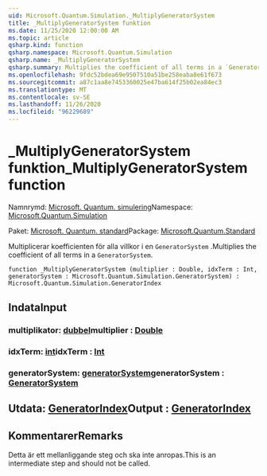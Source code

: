 ```yaml
---
uid: Microsoft.Quantum.Simulation._MultiplyGeneratorSystem
title: _MultiplyGeneratorSystem funktion
ms.date: 11/25/2020 12:00:00 AM
ms.topic: article
qsharp.kind: function
qsharp.namespace: Microsoft.Quantum.Simulation
qsharp.name: _MultiplyGeneratorSystem
qsharp.summary: Multiplies the coefficient of all terms in a `GeneratorSystem`.
ms.openlocfilehash: 9fdc52bdea69e9507510a51be258eaba8e61f673
ms.sourcegitcommit: a87c1aa8e7453360025e47ba614f25b02ea84ec3
ms.translationtype: MT
ms.contentlocale: sv-SE
ms.lasthandoff: 11/26/2020
ms.locfileid: "96229689"
---
```

# <a name="_multiplygeneratorsystem-function"></a><span data-ttu-id="ad528-102">_MultiplyGeneratorSystem funktion</span><span class="sxs-lookup"><span data-stu-id="ad528-102">_MultiplyGeneratorSystem function</span></span>

<span data-ttu-id="ad528-103">Namnrymd: [Microsoft. Quantum. simulering](xref:Microsoft.Quantum.Simulation)</span><span class="sxs-lookup"><span data-stu-id="ad528-103">Namespace: [Microsoft.Quantum.Simulation](xref:Microsoft.Quantum.Simulation)</span></span>

<span data-ttu-id="ad528-104">Paket: [Microsoft. Quantum. standard](https://nuget.org/packages/Microsoft.Quantum.Standard)</span><span class="sxs-lookup"><span data-stu-id="ad528-104">Package: [Microsoft.Quantum.Standard](https://nuget.org/packages/Microsoft.Quantum.Standard)</span></span>


<span data-ttu-id="ad528-105">Multiplicerar koefficienten för alla villkor i en `GeneratorSystem` .</span><span class="sxs-lookup"><span data-stu-id="ad528-105">Multiplies the coefficient of all terms in a `GeneratorSystem`.</span></span>

```qsharp
function _MultiplyGeneratorSystem (multiplier : Double, idxTerm : Int, generatorSystem : Microsoft.Quantum.Simulation.GeneratorSystem) : Microsoft.Quantum.Simulation.GeneratorIndex
```


## <a name="input"></a><span data-ttu-id="ad528-106">Indata</span><span class="sxs-lookup"><span data-stu-id="ad528-106">Input</span></span>

### <a name="multiplier--double"></a><span data-ttu-id="ad528-107">multiplikator: [dubbel](xref:microsoft.quantum.lang-ref.double)</span><span class="sxs-lookup"><span data-stu-id="ad528-107">multiplier : [Double](xref:microsoft.quantum.lang-ref.double)</span></span>




### <a name="idxterm--int"></a><span data-ttu-id="ad528-108">idxTerm: [int](xref:microsoft.quantum.lang-ref.int)</span><span class="sxs-lookup"><span data-stu-id="ad528-108">idxTerm : [Int](xref:microsoft.quantum.lang-ref.int)</span></span>




### <a name="generatorsystem--generatorsystem"></a><span data-ttu-id="ad528-109">generatorSystem: [generatorSystem](xref:Microsoft.Quantum.Simulation.GeneratorSystem)</span><span class="sxs-lookup"><span data-stu-id="ad528-109">generatorSystem : [GeneratorSystem](xref:Microsoft.Quantum.Simulation.GeneratorSystem)</span></span>





## <a name="output--generatorindex"></a><span data-ttu-id="ad528-110">Utdata: [GeneratorIndex](xref:Microsoft.Quantum.Simulation.GeneratorIndex)</span><span class="sxs-lookup"><span data-stu-id="ad528-110">Output : [GeneratorIndex](xref:Microsoft.Quantum.Simulation.GeneratorIndex)</span></span>



## <a name="remarks"></a><span data-ttu-id="ad528-111">Kommentarer</span><span class="sxs-lookup"><span data-stu-id="ad528-111">Remarks</span></span>

<span data-ttu-id="ad528-112">Detta är ett mellanliggande steg och ska inte anropas.</span><span class="sxs-lookup"><span data-stu-id="ad528-112">This is an intermediate step and should not be called.</span></span>